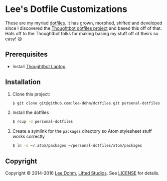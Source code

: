 # Lee's Dotfile Customizations

These are my myriad [dotfiles](http://dotfiles.github.io/). It has grown, morphed, shifted and developed since I discovered the [Thoughtbot dotfiles project](https://github.com/thoughtbot/dotfiles) and based this off of that. Hats off to the Thoughtbot folks for making basing my stuff off of theirs so easy! :laughing:

## Prerequisites

* Install [Thoughtbot Laptop](https://github.com/thoughtbot/laptop)

## Installation

1. Clone this project:

    ```bash
    $ git clone git@github.com:lee-dohm/dotfiles.git personal-dotfiles
    ```

1. Install the dotfiles

    ```bash
    $ rcup -d personal-dotfiles
    ```

1. Create a symlink for the `packages` directory so Atom stylesheet stuff works correctly

    ```bash
    $ ln -s ~/.atom/packages ~/personal-dotfiles/atom/packages
    ```

## Copyright

Copyright &copy; 2014-2016 [Lee Dohm](http://www.lee-dohm.com), [Lifted Studios](http://www.liftedstudios.com). See [LICENSE](LICENSE.md) for details.
